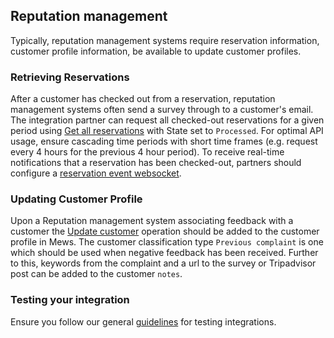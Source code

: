 ## Reputation management

Typically, reputation management systems require reservation information, customer profile information, be available to update customer profiles.

### Retrieving Reservations

After a customer has checked out from a reservation, reputation management systems often send a survey through to a customer's email. The integration partner can request all checked-out reservations for a given period using [Get all reservations](../operations/reservations.md#get-all-reservations) with State set to `Processed`. For optimal API usage, ensure cascading time periods with short time frames (e.g. request every 4 hours for the previous 4 hour period). To receive real-time notifications that a reservation has been checked-out, partners should configure a [reservation event websocket](../websockets/README.md#reservation-event).

### Updating Customer Profile

Upon a Reputation management system associating feedback with a customer the [Update customer](../operations/customers.md#update-customer) operation should be added to the customer profile in Mews. The customer classification type `Previous complaint` is one which should be used when negative feedback has been received. Further to this, keywords from the complaint and a url to the survey or Tripadvisor post can be added to the customer `notes`.

### Testing your integration

Ensure you follow our general [guidelines](../guidelines) for testing integrations.

